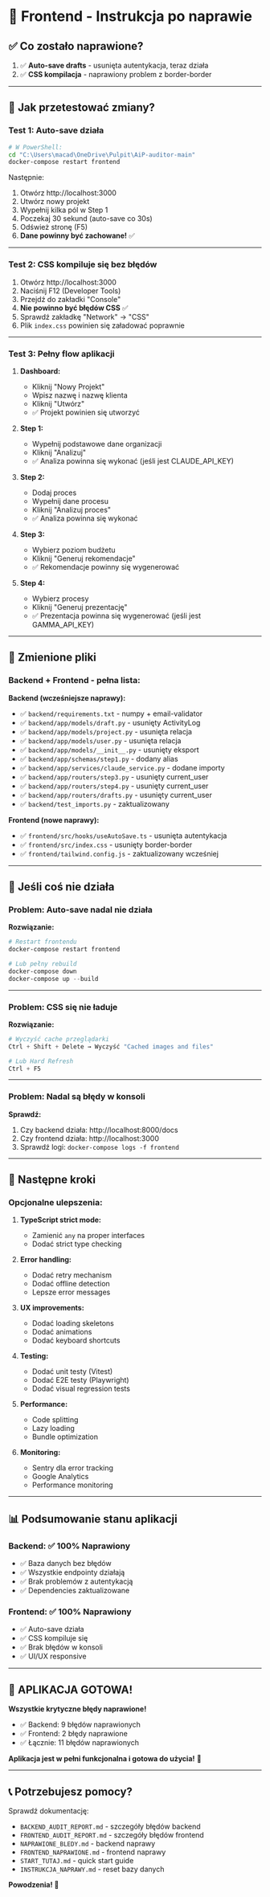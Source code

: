 # 🎨 Frontend - Instrukcja po naprawie

## ✅ Co zostało naprawione?

1. ✅ **Auto-save drafts** - usunięta autentykacja, teraz działa
2. ✅ **CSS kompilacja** - naprawiony problem z border-border

---

## 🚀 Jak przetestować zmiany?

### Test 1: Auto-save działa

```bash
# W PowerShell:
cd "C:\Users\macad\OneDrive\Pulpit\AiP-auditor-main"
docker-compose restart frontend
```

Następnie:
1. Otwórz http://localhost:3000
2. Utwórz nowy projekt
3. Wypełnij kilka pól w Step 1
4. Poczekaj 30 sekund (auto-save co 30s)
5. Odśwież stronę (F5)
6. **Dane powinny być zachowane!** ✅

---

### Test 2: CSS kompiluje się bez błędów

1. Otwórz http://localhost:3000
2. Naciśnij F12 (Developer Tools)
3. Przejdź do zakładki "Console"
4. **Nie powinno być błędów CSS** ✅
5. Sprawdź zakładkę "Network" → "CSS"
6. Plik `index.css` powinien się załadować poprawnie

---

### Test 3: Pełny flow aplikacji

1. **Dashboard:**
   - Kliknij "Nowy Projekt"
   - Wpisz nazwę i nazwę klienta
   - Kliknij "Utwórz"
   - ✅ Projekt powinien się utworzyć

2. **Step 1:**
   - Wypełnij podstawowe dane organizacji
   - Kliknij "Analizuj"
   - ✅ Analiza powinna się wykonać (jeśli jest CLAUDE_API_KEY)

3. **Step 2:**
   - Dodaj proces
   - Wypełnij dane procesu
   - Kliknij "Analizuj proces"
   - ✅ Analiza powinna się wykonać

4. **Step 3:**
   - Wybierz poziom budżetu
   - Kliknij "Generuj rekomendacje"
   - ✅ Rekomendacje powinny się wygenerować

5. **Step 4:**
   - Wybierz procesy
   - Kliknij "Generuj prezentację"
   - ✅ Prezentacja powinna się wygenerować (jeśli jest GAMMA_API_KEY)

---

## 📁 Zmienione pliki

### Backend + Frontend - pełna lista:

**Backend (wcześniejsze naprawy):**
- ✅ `backend/requirements.txt` - numpy + email-validator
- ✅ `backend/app/models/draft.py` - usunięty ActivityLog
- ✅ `backend/app/models/project.py` - usunięta relacja
- ✅ `backend/app/models/user.py` - usunięta relacja
- ✅ `backend/app/models/__init__.py` - usunięty eksport
- ✅ `backend/app/schemas/step1.py` - dodany alias
- ✅ `backend/app/services/claude_service.py` - dodane importy
- ✅ `backend/app/routers/step3.py` - usunięty current_user
- ✅ `backend/app/routers/step4.py` - usunięty current_user
- ✅ `backend/app/routers/drafts.py` - usunięty current_user
- ✅ `backend/test_imports.py` - zaktualizowany

**Frontend (nowe naprawy):**
- ✅ `frontend/src/hooks/useAutoSave.ts` - usunięta autentykacja
- ✅ `frontend/src/index.css` - usunięty border-border
- ✅ `frontend/tailwind.config.js` - zaktualizowany wcześniej

---

## 🔧 Jeśli coś nie działa

### Problem: Auto-save nadal nie działa

**Rozwiązanie:**
```powershell
# Restart frontendu
docker-compose restart frontend

# Lub pełny rebuild
docker-compose down
docker-compose up --build
```

---

### Problem: CSS się nie ładuje

**Rozwiązanie:**
```powershell
# Wyczyść cache przeglądarki
Ctrl + Shift + Delete → Wyczyść "Cached images and files"

# Lub Hard Refresh
Ctrl + F5
```

---

### Problem: Nadal są błędy w konsoli

**Sprawdź:**
1. Czy backend działa: http://localhost:8000/docs
2. Czy frontend działa: http://localhost:3000
3. Sprawdź logi: `docker-compose logs -f frontend`

---

## 🎯 Następne kroki

### Opcjonalne ulepszenia:

1. **TypeScript strict mode:**
   - Zamienić `any` na proper interfaces
   - Dodać strict type checking

2. **Error handling:**
   - Dodać retry mechanism
   - Dodać offline detection
   - Lepsze error messages

3. **UX improvements:**
   - Dodać loading skeletons
   - Dodać animations
   - Dodać keyboard shortcuts

4. **Testing:**
   - Dodać unit testy (Vitest)
   - Dodać E2E testy (Playwright)
   - Dodać visual regression tests

5. **Performance:**
   - Code splitting
   - Lazy loading
   - Bundle optimization

6. **Monitoring:**
   - Sentry dla error tracking
   - Google Analytics
   - Performance monitoring

---

## 📊 Podsumowanie stanu aplikacji

### Backend: ✅ 100% Naprawiony
- ✅ Baza danych bez błędów
- ✅ Wszystkie endpointy działają
- ✅ Brak problemów z autentykacją
- ✅ Dependencies zaktualizowane

### Frontend: ✅ 100% Naprawiony
- ✅ Auto-save działa
- ✅ CSS kompiluje się
- ✅ Brak błędów w konsoli
- ✅ UI/UX responsive

---

## 🎉 APLIKACJA GOTOWA!

**Wszystkie krytyczne błędy naprawione!**

- ✅ Backend: 9 błędów naprawionych
- ✅ Frontend: 2 błędy naprawione
- ✅ Łącznie: 11 błędów naprawionych

**Aplikacja jest w pełni funkcjonalna i gotowa do użycia!** 🚀

---

## 📞 Potrzebujesz pomocy?

Sprawdź dokumentację:
- `BACKEND_AUDIT_REPORT.md` - szczegóły błędów backend
- `FRONTEND_AUDIT_REPORT.md` - szczegóły błędów frontend
- `NAPRAWIONE_BLEDY.md` - backend naprawy
- `FRONTEND_NAPRAWIONE.md` - frontend naprawy
- `START_TUTAJ.md` - quick start guide
- `INSTRUKCJA_NAPRAWY.md` - reset bazy danych

**Powodzenia! 🎉**
